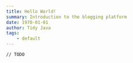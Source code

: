 ```yaml
---
title: Hello World!
summary: Introduction to the blogging platform
date: 1970-01-01
author: Tidy Java
tags:
    - default
---
```


```
// TODO
```
